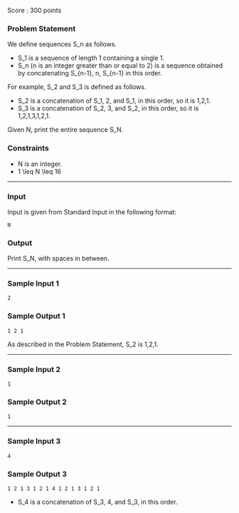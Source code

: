 Score : 300 points

### Problem Statement

We define sequences S\_n as follows.

* S\_1 is a sequence of length 1 containing a single 1.
* S\_n (n is an integer greater than or equal to 2) is a sequence obtained by concatenating S\_{n-1}, n, S\_{n-1} in this order.

For example, S\_2 and S\_3 is defined as follows.

* S\_2 is a concatenation of S\_1, 2, and S\_1, in this order, so it is 1,2,1.
* S\_3 is a concatenation of S\_2, 3, and S\_2, in this order, so it is 1,2,1,3,1,2,1.

Given N, print the entire sequence S\_N.

### Constraints

* N is an integer.
* 1 \leq N \leq 16

---

### Input

Input is given from Standard Input in the following format:

```
N
```

### Output

Print S\_N, with spaces in between.

---

### Sample Input 1

```
2
```

### Sample Output 1

```
1 2 1
```

As described in the Problem Statement, S\_2 is 1,2,1.

---

### Sample Input 2

```
1
```

### Sample Output 2

```
1
```

---

### Sample Input 3

```
4
```

### Sample Output 3

```
1 2 1 3 1 2 1 4 1 2 1 3 1 2 1
```

* S\_4 is a concatenation of S\_3, 4, and S\_3, in this order.